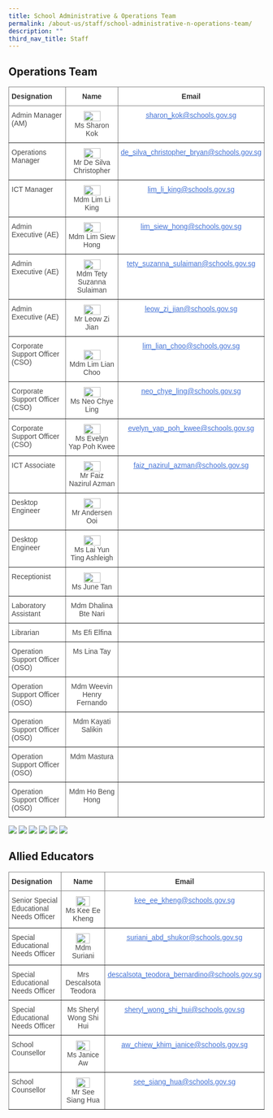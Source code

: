 ```yaml
---
title: School Administrative & Operations Team
permalink: /about-us/staff/school-administrative-n-operations-team/
description: ""
third_nav_title: Staff
---
```

## Operations Team

<style type="text/css">
.tg  {border-collapse:collapse;border-spacing:0;}
.tg td{border-color:black;border-style:solid;border-width:1px;font-family:Arial, sans-serif;font-size:14px;
  overflow:hidden;padding:10px 5px;word-break:normal;}
.tg th{border-color:black;border-style:solid;border-width:1px;font-family:Arial, sans-serif;font-size:14px;
  font-weight:normal;overflow:hidden;padding:10px 5px;word-break:normal;}
.tg .tg-rx9b{background-color:#FFF;border-color:inherit;color:#323232;font-weight:bold;text-align:left;vertical-align:top}
.tg .tg-acgv{background-color:#FFF;border-color:inherit;color:#484848;text-align:left;vertical-align:top}
.tg .tg-nbj5{background-color:#FFF;border-color:inherit;text-align:center;vertical-align:top}
.tg .tg-4z3p{background-color:#FFF;border-color:inherit;color:#4372D6;text-align:center;text-decoration:underline;vertical-align:top
  }
</style>
<table class="tg">
<thead>
  <tr>
    <th class="tg-rx9b"><span style="font-weight:700;font-style:normal;text-decoration:none;color:#323232;background-color:transparent">Designation</span></th>
    <th style="text-align: center;" class="tg-rx9b"><span style="font-weight:700;font-style:normal;text-decoration:none;color:#323232;background-color:transparent">Name</span></th>
    <th style="text-align: center;" class="tg-rx9b"><span style="font-weight:700;font-style:normal;text-decoration:none;color:#323232;background-color:transparent">Email</span></th>
  </tr>
</thead>
<tbody>
  <tr>
    <td class="tg-acgv"><span style="font-weight:400;font-style:normal;text-decoration:none;color:#484848;background-color:transparent">Admin Manager (AM)</span></td>
    <td class="tg-nbj5"> <img style="width:60%" src="/images/130)%20Ms%20Sharon%20Chantale%20Kok%20Yeng%20Ling.jpeg" align="center"><span style="font-weight:400;font-style:normal;text-decoration:none;color:#484848;background-color:transparent"><br>Ms Sharon Kok</span></td>
    <td class="tg-4z3p"><a href="sharon_kok@schools.gov.sg"><span style="font-weight:400;font-style:normal;text-decoration:underline;color:#4372D6;background-color:transparent">sharon_kok@schools.gov.sg </span></a></td>
  </tr>
  <tr>
    <td class="tg-acgv"><span style="font-weight:400;font-style:normal;text-decoration:none;color:#484848;background-color:transparent">Operations Manager</span></td>
    <td class="tg-nbj5"><img style="width:60%" src="/images/115)%20MR%20DE%20SILVA%20CHRISTOPHER%20BRYAN.jpeg" align="center"><span style="font-weight:400;font-style:normal;text-decoration:none;color:#484848;background-color:transparent"><br>Mr De Silva Christopher</span></td>
    <td class="tg-4z3p"><a href="de_silva_christopher_bryan@schools.gov.sg"><span style="font-weight:400;font-style:normal;text-decoration:underline;color:#4372D6;background-color:transparent">de_silva_christopher_bryan@schools.gov.sg</span></a></td>
  </tr>
  <tr>
    <td class="tg-acgv"><span style="font-weight:400;font-style:normal;text-decoration:none;color:#484848;background-color:transparent">ICT Manager</span></td>
    <td class="tg-nbj5"><span style="color:#484848;background-color:transparent"><img style="width:60%" src="/images/Li%20King.png" align="center"></span><br><span style="color:#484848;background-color:transparent">Mdm Lim Li King</span><br></td>
    <td class="tg-4z3p"><a href="lim_li_king@schools.gov.sg"><span style="font-weight:400;font-style:normal;text-decoration:underline;color:#4372D6;background-color:transparent">lim_li_king@schools.gov.sg  </span></a></td>
  </tr>
  <tr>
    <td class="tg-acgv"><span style="font-weight:400;font-style:normal;text-decoration:none;color:#484848;background-color:transparent">Admin Executive (AE)</span></td>
    <td class="tg-nbj5"><img style="width:60%" src="/images/147%20Mdm%20Liew%20Siew%20Hong%20Alicia.jpeg" align="center"><br><span style="font-weight:400;font-style:normal;text-decoration:none;color:#484848;background-color:transparent">Mdm Lim Siew Hong</span></td>
    <td class="tg-4z3p"><a href="lim_siew_hong@schools.gov.sg"><span style="font-weight:400;font-style:normal;text-decoration:underline;color:#4372D6;background-color:transparent">lim_siew_hong@schools.gov.sg</span></a></td>
  </tr>
  <tr>
    <td class="tg-acgv"><span style="font-weight:400;font-style:normal;text-decoration:none;color:#484848;background-color:transparent">Admin Executive (AE)</span></td>
    <td class="tg-nbj5"><span style="color:#484848;background-color:transparent"><img style="width:60%" src="/images/138)%20Mdm%20Tety%20Suzanna%20Binte%20Sulaiman.jpeg" align="center"></span><br><span style="color:#484848;background-color:transparent">Mdm Tety Suzanna Sulaiman</span><br></td>
    <td class="tg-4z3p"><a href="tety_suzanna_sulaiman@schools.gov.sg"><span style="font-weight:400;font-style:normal;text-decoration:underline;color:#4372D6;background-color:transparent">tety_suzanna_sulaiman@schools.gov.sg</span></a></td>
  </tr>
  <tr>
    <td class="tg-acgv"><span style="font-weight:400;font-style:normal;text-decoration:none;color:#484848;background-color:transparent">Admin Executive (AE)</span></td>
    <td class="tg-nbj5"><img style="width:60%" src="/images/141)%20Mr%20Leow%20Zi%20Jian.jpeg" align="center"><br><span style="font-weight:400;font-style:normal;text-decoration:none;color:#484848;background-color:transparent">Mr Leow Zi Jian </span></td>
    <td class="tg-4z3p"><a href="leow_zi_jian@schools.gov.sg"><span style="font-weight:400;font-style:normal;text-decoration:underline;color:#4372D6;background-color:transparent">leow_zi_jian@schools.gov.sg</span></a></td>
  </tr>
  <tr>
    <td class="tg-acgv"><span style="font-weight:400;font-style:normal;text-decoration:none;color:#484848;background-color:transparent">Corporate Support Officer (CSO)</span></td>
    <td class="tg-nbj5"><br><img style="width:60%" src="/images/95)%20MDM%20LIM%20LIAN%20CHOO.jpeg" align="center"><br><span style="font-weight:400;font-style:normal;text-decoration:none;color:#484848;background-color:transparent">Mdm Lim Lian Choo</span></td>
    <td class="tg-4z3p"><a href="lim_lian_choo@schools.gov.sg"><span style="font-weight:400;font-style:normal;text-decoration:underline;color:#4372D6;background-color:transparent">lim_lian_choo@schools.gov.sg</span></a></td>
  </tr>
  <tr>
    <td class="tg-acgv"><span style="font-weight:400;font-style:normal;text-decoration:none;color:#484848;background-color:transparent">Corporate Support Officer (CSO)</span></td>
    <td class="tg-nbj5"><img style="width:60%" src="/images/125%20Mdm%20Neo%20Chye%20Ling.jpg" align="center"><br><span style="font-weight:400;font-style:normal;text-decoration:none;color:#484848;background-color:transparent">Ms Neo Chye Ling</span></td>
    <td class="tg-4z3p"><a href="neo_chye_ling@schools.gov.sg"><span style="font-weight:400;font-style:normal;text-decoration:underline;color:#4372D6;background-color:transparent">neo_chye_ling@schools.gov.sg</span></a></td>
  </tr>
  <tr>
    <td class="tg-acgv"><span style="font-weight:400;font-style:normal;text-decoration:none;color:#484848;background-color:transparent">Corporate Support Officer (CSO)</span></td>
    <td class="tg-nbj5"><img style="width:60%" src="/images/135)%20Mdm%20Evelyn%20Yap%20Poh%20Kwee.jpeg" align="center"><br><span style="font-weight:400;font-style:normal;text-decoration:none;color:#484848;background-color:transparent">Ms Evelyn Yap Poh Kwee</span></td>
    <td class="tg-4z3p"><a href="evelyn_yap_poh_kwee@schools.gov.sg"><span style="font-weight:400;font-style:normal;text-decoration:underline;color:#4372D6;background-color:transparent">evelyn_yap_poh_kwee@schools.gov.sg</span></a></td>
  </tr>
  <tr>
    <td class="tg-acgv"><span style="font-weight:400;font-style:normal;text-decoration:none;color:#484848;background-color:transparent"> ICT Associate</span></td>
    <td class="tg-nbj5"><img style="width:60%" src="/images/Faiz%20Nazirul.jpeg" align="center"><br><span style="font-weight:400;font-style:normal;text-decoration:none;color:#484848;background-color:transparent">Mr Faiz Nazirul Azman </span></td>
    <td class="tg-4z3p"><a href="faiz_nazirul_azman@schools.gov.sg"><span style="font-weight:400;font-style:normal;text-decoration:underline;color:#4372D6;background-color:transparent">faiz_nazirul_azman@schools.gov.sg</span></a></td>
  </tr>
  <tr>
    <td class="tg-acgv"><span style="font-weight:400;font-style:normal;text-decoration:none;color:#484848;background-color:transparent">Desktop Engineer</span></td>
    <td class="tg-nbj5"><img style="width:60%" src="/images/School%20Admin%20&amp;%20Ops/mr%20andersen%20.jpg" align="center"><br><span style="font-weight:400;font-style:normal;text-decoration:none;color:#484848;background-color:transparent">Mr Andersen Ooi</span></td>
		<td class="tg-nbj5"><span style="font-weight:400;font-style:normal;text-decoration:none;color:#484848;background-color:transparent"></span></td>
  </tr>
  <tr>
    <td class="tg-acgv"><span style="font-weight:400;font-style:normal;text-decoration:none;color:#484848;background-color:transparent">Desktop Engineer</span></td>
    <td class="tg-nbj5"><img style="width:60%" src="/images/School%20Admin%20&amp;%20Ops/miss%20ashleigh%20lai.jpg" align="center"><br><span style="font-weight:400;font-style:normal;text-decoration:none;color:#484848;background-color:transparent">Ms Lai Yun Ting Ashleigh</span></td>
		<td class="tg-nbj5"><span style="font-weight:400;font-style:normal;text-decoration:none;color:#484848;background-color:transparent"></span></td>
  </tr>
  <tr>
    <td class="tg-acgv"><span style="font-weight:400;font-style:normal;text-decoration:none;color:#484848;background-color:transparent">Receptionist</span></td>
    <td class="tg-nbj5"><img style="width:60%" src="/images/School%20Admin%20&amp;%20Ops/ms%20june%20tan.jpg" align="center"><br><span style="font-weight:400;font-style:normal;text-decoration:none;color:#484848;background-color:transparent">Ms June Tan</span></td>
		<td class="tg-nbj5"><span style="font-weight:400;font-style:normal;text-decoration:none;color:#484848;background-color:transparent"></span></td>
  </tr>
	<tr>
    <td class="tg-acgv"><span style="font-weight:400;font-style:normal;text-decoration:none;color:#484848;background-color:transparent">Laboratory Assistant</span></td>
    <td class="tg-nbj5"><span style="font-weight:400;font-style:normal;text-decoration:none;color:#484848;background-color:transparent">Mdm Dhalina Bte Nari</span></td>
		<td class="tg-nbj5"><span style="font-weight:400;font-style:normal;text-decoration:none;color:#484848;background-color:transparent"></span></td>
  </tr>
	<tr>
    <td class="tg-acgv"><span style="font-weight:400;font-style:normal;text-decoration:none;color:#484848;background-color:transparent">Librarian</span></td>
    <td class="tg-nbj5"><span style="font-weight:400;font-style:normal;text-decoration:none;color:#484848;background-color:transparent">Ms Efi Elfina</span></td>
		<td class="tg-nbj5"><span style="font-weight:400;font-style:normal;text-decoration:none;color:#484848;background-color:transparent"></span></td>
  </tr>
	<tr>
    <td class="tg-acgv"><span style="font-weight:400;font-style:normal;text-decoration:none;color:#484848;background-color:transparent">Operation Support Officer (OSO)</span></td>
    <td class="tg-nbj5"><span style="font-weight:400;font-style:normal;text-decoration:none;color:#484848;background-color:transparent">Ms Lina Tay</span></td>
		<td class="tg-nbj5"><span style="font-weight:400;font-style:normal;text-decoration:none;color:#484848;background-color:transparent"></span></td>
  </tr>
	<tr>
    <td class="tg-acgv"><span style="font-weight:400;font-style:normal;text-decoration:none;color:#484848;background-color:transparent">Operation Support Officer (OSO)</span></td>
    <td class="tg-nbj5"><span style="font-weight:400;font-style:normal;text-decoration:none;color:#484848;background-color:transparent">Mdm Weevin Henry Fernando</span>
		</td><td class="tg-nbj5"><span style="font-weight:400;font-style:normal;text-decoration:none;color:#484848;background-color:transparent"></span></td>
  </tr>
	<tr>
    <td class="tg-acgv"><span style="font-weight:400;font-style:normal;text-decoration:none;color:#484848;background-color:transparent">Operation Support Officer (OSO)</span></td>
    <td class="tg-nbj5"><span style="font-weight:400;font-style:normal;text-decoration:none;color:#484848;background-color:transparent">Mdm Kayati Salikin</span></td>
		<td class="tg-nbj5"><span style="font-weight:400;font-style:normal;text-decoration:none;color:#484848;background-color:transparent"></span></td>
  </tr>
	<tr>
    <td class="tg-acgv"><span style="font-weight:400;font-style:normal;text-decoration:none;color:#484848;background-color:transparent">Operation Support Officer (OSO)</span></td>
    <td class="tg-nbj5"><span style="font-weight:400;font-style:normal;text-decoration:none;color:#484848;background-color:transparent">Mdm Mastura</span></td>
		<td class="tg-nbj5"><span style="font-weight:400;font-style:normal;text-decoration:none;color:#484848;background-color:transparent"></span></td>
  </tr>
	<tr>
    <td class="tg-acgv"><span style="font-weight:400;font-style:normal;text-decoration:none;color:#484848;background-color:transparent">Operation Support Officer (OSO)</span></td>
    <td class="tg-nbj5"><span style="font-weight:400;font-style:normal;text-decoration:none;color:#484848;background-color:transparent">Mdm Ho Beng Hong</span></td>
		<td class="tg-nbj5"><span style="font-weight:400;font-style:normal;text-decoration:none;color:#484848;background-color:transparent"></span></td>
  </tr>
</tbody>
</table>


![](/images/School%20Admin%20&amp;%20Ops/mdm%20dhalina%20.jpg)
![](/images/School%20Admin%20&amp;%20Ops/miss%20efi%20elfina%20.jpg)
![](/images/School%20Admin%20&amp;%20Ops/ms%20lina%20tay.jpg)
![](/images/School%20Admin%20&amp;%20Ops/mdm%20weevin%20.jpg)
![](/images/School%20Admin%20&amp;%20Ops/mdm%20kayati%20.jpg)
![](/images/School%20Admin%20&amp;%20Ops/mdm%20masturah.jpg)


## Allied Educators 

<style type="text/css">
.tg  {border-collapse:collapse;border-spacing:0;}
.tg td{border-color:black;border-style:solid;border-width:1px;font-family:Arial, sans-serif;font-size:14px;
  overflow:hidden;padding:10px 5px;word-break:normal;}
.tg th{border-color:black;border-style:solid;border-width:1px;font-family:Arial, sans-serif;font-size:14px;
  font-weight:normal;overflow:hidden;padding:10px 5px;word-break:normal;}
.tg .tg-rx9b{background-color:#FFF;border-color:inherit;color:#323232;font-weight:bold;text-align:left;vertical-align:top}
.tg .tg-acgv{background-color:#FFF;border-color:inherit;color:#484848;text-align:left;vertical-align:top}
.tg .tg-nbj5{background-color:#FFF;border-color:inherit;text-align:center;vertical-align:top}
.tg .tg-4z3p{background-color:#FFF;border-color:inherit;color:#4372D6;text-align:center;text-decoration:underline;vertical-align:top
  }
</style>
<table class="tg">
<thead>
  <tr>
    <th class="tg-rx9b"><span style="font-weight:700;font-style:normal;text-decoration:none;color:#323232;background-color:transparent">Designation</span></th>
    <th style="text-align: center;" class="tg-rx9b"><span style="font-weight:700;font-style:normal;text-decoration:none;color:#323232;background-color:transparent">Name</span></th>
    <th style="text-align: center;" class="tg-rx9b"><span style="font-weight:700;font-style:normal;text-decoration:none;color:#323232;background-color:transparent">Email</span></th>
  </tr>
</thead>
<tbody>
  <tr>
    <td class="tg-acgv"><span style="font-weight:400;font-style:normal;text-decoration:none;color:#484848;background-color:transparent">Senior Special Educational Needs Officer</span></td>
    <td class="tg-nbj5"> <img style="width:60%" src="/images/134)%20Ms%20Kee%20Ee%20Kheng.jpeg" align="center"><span style="font-weight:400;font-style:normal;text-decoration:none;color:#484848;background-color:transparent"><br>Ms Kee Ee Kheng</span></td>
    <td class="tg-4z3p"><a href="kee_ee_kheng@schools.gov.sg"><span style="font-weight:400;font-style:normal;text-decoration:underline;color:#4372D6;background-color:transparent">kee_ee_kheng@schools.gov.sg </span></a></td>
  </tr>
  <tr>
    <td class="tg-acgv"><span style="font-weight:400;font-style:normal;text-decoration:none;color:#484848;background-color:transparent">Special Educational Needs Officer</span></td>
    <td class="tg-nbj5"><img style="width:60%" src="/images/155)%20Mdm%20Suriani%20Bte%20Abd%20Shukor.jpeg" align="center"><span style="font-weight:400;font-style:normal;text-decoration:none;color:#484848;background-color:transparent"><br>Mdm Suriani</span></td>
    <td class="tg-4z3p"><a href="suriani_abd_shukor@schools.gov.sg"><span style="font-weight:400;font-style:normal;text-decoration:underline;color:#4372D6;background-color:transparent">suriani_abd_shukor@schools.gov.sg</span></a></td>
  </tr>
  <tr>
    <td class="tg-acgv"><span style="font-weight:400;font-style:normal;text-decoration:none;color:#484848;background-color:transparent">Special Educational Needs Officer</span></td>
    <td class="tg-nbj5"><span style="color:#484848;background-color:transparent"></span><span style="color:#484848;background-color:transparent">Mrs Descalsota Teodora</span><br></td>
    <td class="tg-4z3p"><a href="descalsota_teodora_bernardino@schools.gov.sg"><span style="font-weight:400;font-style:normal;text-decoration:underline;color:#4372D6;background-color:transparent">descalsota_teodora_bernardino@schools.gov.sg</span></a></td>
  </tr>
  <tr>
    <td class="tg-acgv"><span style="font-weight:400;font-style:normal;text-decoration:none;color:#484848;background-color:transparent">Special Educational Needs Officer</span></td>
    <td class="tg-nbj5"><span style="font-weight:400;font-style:normal;text-decoration:none;color:#484848;background-color:transparent">Ms Sheryl Wong Shi Hui</span></td>
    <td class="tg-4z3p"><a href="lim_siew_hong@schools.gov.sg"><span style="font-weight:400;font-style:normal;text-decoration:underline;color:#4372D6;background-color:transparent">sheryl_wong_shi_hui@schools.gov.sg</span></a></td>
  </tr>
  <tr>
    <td class="tg-acgv"><span style="font-weight:400;font-style:normal;text-decoration:none;color:#484848;background-color:transparent">School Counsellor</span></td>
    <td class="tg-nbj5"><span style="color:#484848;background-color:transparent"><img style="width:60%" src="/images/128)%20Ms%20Janice%20Aw%20Chiew%20Khim.jpeg" align="center"></span><br><span style="color:#484848;background-color:transparent">Ms Janice Aw</span><br></td>
    <td class="tg-4z3p"><a href="tety_suzanna_sulaiman@schools.gov.sg"><span style="font-weight:400;font-style:normal;text-decoration:underline;color:#4372D6;background-color:transparent">aw_chiew_khim_janice@schools.gov.sg</span></a></td>
  </tr>
  <tr>
    <td class="tg-acgv"><span style="font-weight:400;font-style:normal;text-decoration:none;color:#484848;background-color:transparent">School Counsellor</span></td>
    <td class="tg-nbj5"><img style="width:60%" src="/images/Siang%20Hua.jpeg" align="center"><br><span style="font-weight:400;font-style:normal;text-decoration:none;color:#484848;background-color:transparent">Mr See Siang Hua </span></td>
    <td class="tg-4z3p"><a href="leow_zi_jian@schools.gov.sg"><span style="font-weight:400;font-style:normal;text-decoration:underline;color:#4372D6;background-color:transparent">see_siang_hua@schools.gov.sg</span></a></td>
  </tr>
</tbody>
</table>